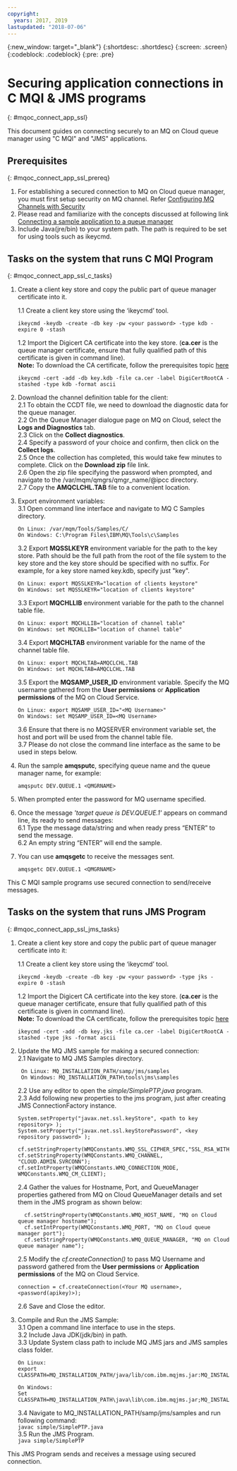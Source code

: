 ```yaml
---
copyright:
  years: 2017, 2019
lastupdated: "2018-07-06"
---
```


{:new_window: target="_blank"}
{:shortdesc: .shortdesc}
{:screen: .screen}
{:codeblock: .codeblock}
{:pre: .pre}

# Securing application connections in C MQI & JMS programs
{: #mqoc_connect_app_ssl}

This document guides on connecting securely to an MQ on Cloud queue manager using "C MQI" and "JMS" applications.

## Prerequisites
{: #mqoc_connect_app_ssl_prereq}

1. For establishing a secured connection to MQ on Cloud queue manager, you must first setup security on MQ channel. Refer [Configuring MQ Channels with Security](/docs/services/mqcloud/mqoc_configure_chl_ssl.html)
2. Please read and familiarize with the concepts discussed at following link  [Connecting a sample application to a queue manager](/docs/services/mqcloud/mqoc_connect_app_qm.html#mqoc_connect_app_qm)
3. Include Java(jre/bin) to your system path. The path is required to be set for using tools such as ikeycmd.

## Tasks on the system that runs C MQI Program
{: #mqoc_connect_app_ssl_c_tasks}

1. Create a client key store and copy the public part of queue manager certificate into it.  

    1.1 Create a client key store using the ‘ikeycmd’ tool.
     ```
     ikeycmd -keydb -create -db key -pw <your password> -type kdb -expire 0 -stash
     ``` 
    1.2 Import the Digicert CA certificate into the key store. (**ca.cer** is the queue manager certificate, ensure that fully qualified path of this certificate is given in command line).  
    **Note:** To download the CA certificate, follow the prerequisites topic [here](/docs/services/mqcloud/mqoc_configure_chl_ssl.html#mqoc_chl_ssl_prereq)  
     ```
     ikeycmd -cert -add -db key.kdb -file ca.cer -label DigiCertRootCA -stashed -type kdb -format ascii
     ```

2. Download the channel definition table for the client:  
    2.1 To obtain the CCDT file, we need to download the diagnostic data for the queue manager.  
    2.2 On the Queue Manager dialogue page on MQ on Cloud, select the **Logs and Diagnostics** tab.  
    2.3 Click on the **Collect diagnostics**.  
    2.4 Specify a password of your choice and confirm, then click on the **Collect logs**.  
    2.5 Once the collection has completed, this would take few minutes to complete. Click on the **Download zip** file link.  
    2.6 Open the zip file specifying the password when prompted, and navigate to the /var/mqm/qmgrs/qmgr_name/@ipcc directory.  
    2.7 Copy the **AMQCLCHL.TAB** file to a convenient location.  

3. Export environment variables:  
    3.1 Open command line interface and navigate to MQ C Samples directory.
     ```
     On Linux: /var/mqm/Tools/Samples/C/ 
     On Windows: C:\Program Files\IBM\MQ\Tools\c\Samples
     ``` 
    3.2 Export **MQSSLKEYR** environment variable for the path to the key store. Path should be the full path from the root of the file system to the key store and the key store should be specified with no suffix. For example, for a key store named key.kdb, specify just "key".  
     ```
     On Linux: export MQSSLKEYR="location of clients keystore"
     On Windows: set MQSSLKEYR="location of clients keystore"
     ```
    3.3 Export **MQCHLLIB** environment variable for the path to the channel table file.  
     ```
     On Linux: export MQCHLLIB="location of channel table"
     On Windows: set MQCHLLIB="location of channel table"
     ```
    3.4 Export **MQCHLTAB** environment variable for the name of the channel table file.  
     ```
     On Linux: export MQCHLTAB=AMQCLCHL.TAB
     On Windows: set MQCHLTAB=AMQCLCHL.TAB
     ```
    3.5 Export the **MQSAMP_USER_ID** environment variable. Specify the MQ username gathered from the **User permissions** or **Application permissions** of the MQ on Cloud Service.
     ```
     On Linux: export MQSAMP_USER_ID="<MQ Username>"
     On Windows: set MQSAMP_USER_ID=<MQ Username>
     ```
    3.6 Ensure that there is no MQSERVER environment variable set, the host and port will be used from the channel table file.  
    3.7 Please do not close the command line interface as the same to be used in steps below.    

4. Run the sample **amqsputc**, specifying queue name and the queue manager name, for example:
   ```
   amqsputc DEV.QUEUE.1 <QMGRNAME>
   ```

5. When prompted enter the password for MQ username specified.

6. Once the message *'target queue is DEV.QUEUE.1'* appears on command line, its ready to send messages:  
    6.1 Type the message data/string and when ready press “ENTER” to send the message.  
    6.2 An empty string “ENTER” will end the sample.  

7. You can use **amqsgetc** to receive the messages sent.
   ```
   amqsgetc DEV.QUEUE.1 <QMGRNAME>
   ```
This C MQI sample programs use secured connection to send/receive messages.

## Tasks on the system that runs JMS Program
{: #mqoc_connect_app_ssl_jms_tasks}

1. Create a client key store and copy the public part of queue manager certificate into it:  

    1.1 Create a client key store using the ‘ikeycmd’ tool.
     ```
     ikeycmd -keydb -create -db key -pw <your password> -type jks -expire 0 -stash
     ``` 
    1.2 Import the Digicert CA certificate into the key store. (**ca.cer** is the queue manager certificate, ensure that fully qualified path of this certificate is given in command line).  
    **Note:** To download the CA certificate, follow the prerequisites topic [here](/docs/services/mqcloud/mqoc_configure_chl_ssl.html#mqoc_chl_ssl_prereq)  
     ```
     ikeycmd -cert -add -db key.jks -file ca.cer -label DigiCertRootCA -stashed -type jks -format ascii
     ```
2. Update the MQ JMS sample for making a secured connection:  
    2.1 Navigate to MQ JMS Samples directory.  
      ```
       On Linux: MQ_INSTALLATION_PATH/samp/jms/samples
       On Windows: MQ_INSTALLATION_PATH\tools\jms\samples
      ```
    2.2 Use any editor to open the *simple/SimplePTP.java* program.  
    2.3 Add following new properties to the jms program, just after creating JMS ConnectionFactory instance.
      ```
      System.setProperty("javax.net.ssl.keyStore", <path to key repository> );
      System.setProperty("javax.net.ssl.keyStorePassword", <key repository password> );
      
      cf.setStringProperty(WMQConstants.WMQ_SSL_CIPHER_SPEC,"SSL_RSA_WITH_AES_128_CBC_SHA256");
      cf.setStringProperty(WMQConstants.WMQ_CHANNEL, "CLOUD.ADMIN.SVRCONN");
      cf.setIntProperty(WMQConstants.WMQ_CONNECTION_MODE, WMQConstants.WMQ_CM_CLIENT);
      ```
    2.4 Gather the values for Hostname, Port, and QueueManager properties gathered from MQ on Cloud QueueManager details and set them in the JMS program as shown below:
    ```
      cf.setStringProperty(WMQConstants.WMQ_HOST_NAME, "MQ on Cloud queue manager hostname");
      cf.setIntProperty(WMQConstants.WMQ_PORT, "MQ on Cloud queue manager port");
      cf.setStringProperty(WMQConstants.WMQ_QUEUE_MANAGER, "MQ on Cloud queue manager name");
    ```
    2.5 Modify the *cf.createConnection()* to pass MQ Username and password gathered from the **User permissions** or **Application permissions** of the MQ on Cloud Service.
      ```
      connection = cf.createConnection(<Your MQ username>, <password(apikey)>);
      ```
    2.6 Save and Close the editor.  
    
3. Compile and Run the JMS Sample:    
    3.1 Open a command line interface to use in the steps.  
    3.2 Include Java JDK(jdk/bin) in path.  
    3.3 Update System class path to include MQ JMS jars and JMS samples class folder.  
    ```
    On Linux: 
    export CLASSPATH=MQ_INSTALLATION_PATH/java/lib/com.ibm.mqjms.jar:MQ_INSTALLATION_PATH/samp/jms/samples:

    On Windows: 
    Set CLASSPATH=MQ_INSTALLATION_PATH\java\lib\com.ibm.mqjms.jar;MQ_INSTALLATION_PATH\tools\jms\samples;
    ```
    3.4 Navigate to MQ_INSTALLATION_PATH/samp/jms/samples and run following command:  
    `javac simple/SimplePTP.java`  
    3.5 Run the JMS Program.  
    `java simple/SimplePTP`  

  This JMS Program sends and receives a message using secured connection.